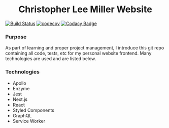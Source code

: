 <h1 align="center">Christopher Lee Miller Website</h1>

<p align="center">

[![Build Status](https://travis-ci.org/ChristopherLMiller/app.christopherleemiller.me.svg?branch=dev)](https://travis-ci.org/ChristopherLMiller/app.christopherleemiller.me)
[![codecov](https://codecov.io/gh/ChristopherLMiller/app.christopherleemiller.me/branch/dev/graph/badge.svg)](https://codecov.io/gh/ChristopherLMiller/app.christopherleemiller.me)
[![Codacy Badge](https://api.codacy.com/project/badge/Grade/88b8b264ffe647cba0adbc9b88063775)](https://www.codacy.com/app/ChristopherLMiller/app.christopherleemiller.me?utm_source=github.com&amp;utm_medium=referral&amp;utm_content=ChristopherLMiller/app.christopherleemiller.me&amp;utm_campaign=Badge_Grade)
</a>

</p>

### Purpose

As part of learning and proper project management, I introduce this git repo containing all code, tests, etc for my personal website frontend. Many technologies are used and are listed below.

### Technologies

- Apollo
- Enzyme
- Jest
- Next.js
- React
- Styled Components
- GraphQL
- Service Worker